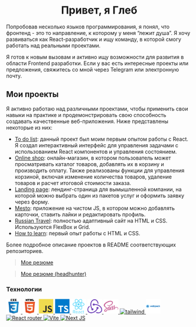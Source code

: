 <h1 align="center">Привет, я Глеб</h1>
<p>Попробовав несколько языков программирования, я понял, что фронтенд - это то направление, к которому у меня “лежит душа”.  Я хочу развиваться как React-разработчик и ищу команду, в которой смогу работать над реальными проектами.</p>
<p>Я готов к новым вызовам и активно ищу возможности для развития в области Frontend разработки. Если у вас есть интересные проекты или предложения, свяжитесь со мной через Telegram или электронную почту. </p>
</hr>
<h2>Мои проекты</h2>
<p>Я активно работаю над различными проектами, чтобы применить свои навыки на практике и продемонстрировать свою способность создавать качественные веб-приложения. Ниже представлены некоторые из них:</p>

- [To do list](https://github.com/ggalushko/todo-list):
  данный проект был моим первым опытом работы с React. Я создал интерактивный интерфейс для управления задачами с использованием React компонентов и управления состоянием. 
- [Online shop](https://github.com/ggalushko/boxing-gloves-shop):
  онлайн-магазин, в котором пользователь может просматривать каталог товаров, добавлять их в корзину и производить оплату. Также реализованы функции для управления корзиной, включая изменение количества товаров, удаление товаров и расчет итоговой стоимости заказа.
- [Landing page](https://github.com/ggalushko/landing-page):
  лендинг-страница для вымышленной компании, на которой можно выбрать один из пакетов услуг и оформить заявку через форму.
- [Mesto](https://github.com/ggalushko/mesto):
  приложение на чистом JS, в котором можно добавлять карточки, ставить лайки и редактировать профиль.
- [Russian Travel](https://github.com/ggalushko/russian-travel): полностью адаптивный сайт на HTML и CSS. Используются FlexBox и Grid.
- [How to learn](https://github.com/ggalushko/how-to-learn): первый опыт работы с HTML и CSS.

Более подробное описание проектов в README соответствующих репозиториев.

>[Мое резюме](https://drive.google.com/file/d/1QoXd1WUq8YcSM0jbgt46WE0GxpuD5iMn/view?usp=sharing)

>[Мое резюме (headhunter)](https://hh.ru/resume/eec89f76ff0be3d4290039ed1f766935666238?hhtm)

<h3 align="left">Технологии</h3>
<p align="left"> <a href="https://www.w3schools.com/css/" target="_blank" rel="noreferrer"> <img src="https://raw.githubusercontent.com/devicons/devicon/master/icons/css3/css3-original-wordmark.svg" alt="css3" width="40" height="40"/> </a> <a href="https://www.w3.org/html/" target="_blank" rel="noreferrer"> <img src="https://raw.githubusercontent.com/devicons/devicon/master/icons/html5/html5-original-wordmark.svg" alt="html5" width="40" height="40"/> </a> <a href="https://developer.mozilla.org/en-US/docs/Web/JavaScript" target="_blank" rel="noreferrer"> <img src="https://raw.githubusercontent.com/devicons/devicon/master/icons/javascript/javascript-original.svg" alt="javascript" width="40" height="40"/> <a href="https://www.typescriptlang.org/" target="_blank" rel="noreferrer"> <img src="https://raw.githubusercontent.com/devicons/devicon/master/icons/typescript/typescript-original.svg" alt="typescript" width="40" height="40"/> </a> </a> <a href="https://reactjs.org/" target="_blank" rel="noreferrer"> <img src="https://raw.githubusercontent.com/devicons/devicon/master/icons/react/react-original-wordmark.svg" alt="react" width="40" height="40"/> </a> <a href="https://redux.js.org" target="_blank" rel="noreferrer"> <img src="https://raw.githubusercontent.com/devicons/devicon/master/icons/redux/redux-original.svg" alt="redux" width="40" height="40"/> </a> <a href="https://sass-lang.com" target="_blank" rel="noreferrer"> <img src="https://raw.githubusercontent.com/devicons/devicon/master/icons/sass/sass-original.svg" alt="sass" width="40" height="40"/> </a> <a href="https://tailwindcss.com/" target="_blank" rel="noreferrer"> <img src="https://www.vectorlogo.zone/logos/tailwindcss/tailwindcss-icon.svg" alt="tailwind" width="40" height="40"/> </a>  <a href="https://webpack.js.org" target="_blank" rel="noreferrer"> <img src="https://raw.githubusercontent.com/devicons/devicon/d00d0969292a6569d45b06d3f350f463a0107b0d/icons/webpack/webpack-original-wordmark.svg" alt="webpack" width="40" height="40"/> </a>
<a href="https://reactrouter.com/en/main" target="_blank" rel="noreferrer"> <img src="https://www.svgrepo.com/show/354262/react-router.svg" alt="React router" width="40" height="40"/> </a>
<a href="https://vitejs.dev/" target="_blank" rel="noreferrer"> <img src="https://vitejs.dev/logo-with-shadow.png" alt="Vite" width="40" height="40"/> </a>
  <a href="https://nextjs.org/" target="_blank" rel="noreferrer"> <img src="https://www.svgrepo.com/show/354113/nextjs-icon.svg" alt="Next JS" width="40" height="40"/> </a>

  
</p>



